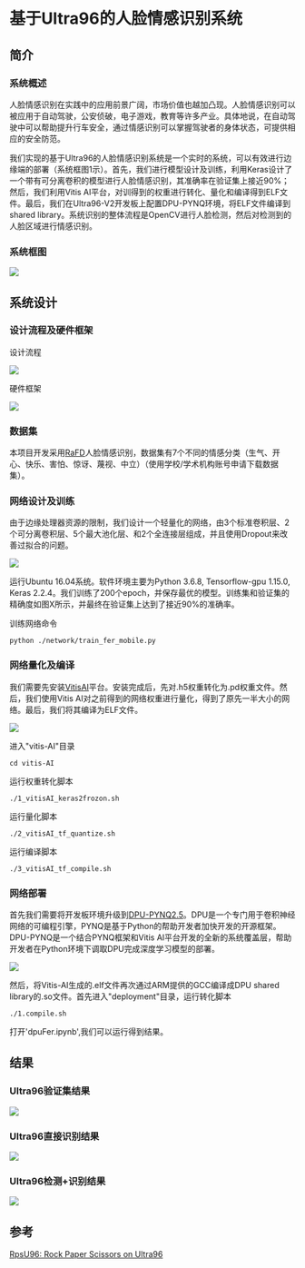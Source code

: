 # 基于Ultra96的人脸情感识别系统

## 简介

### 系统概述
人脸情感识别在实践中的应用前景广阔，市场价值也越加凸现。人脸情感识别可以被应用于自动驾驶，公安侦破，电子游戏，教育等许多产业。具体地说，在自动驾驶中可以帮助提升行车安全，通过情感识别可以掌握驾驶者的身体状态，可提供相应的安全防范。

我们实现的基于Ultra96的人脸情感识别系统是一个实时的系统，可以有效进行边缘端的部署（系统框图1示）。首先，我们进行模型设计及训练，利用Keras设计了一个带有可分离卷积的模型进行人脸情感识别，其准确率在验证集上接近90%；然后，我们利用Vitis AI平台，对训得到的权重进行转化、量化和编译得到ELF文件。最后，我们在Ultra96-V2开发板上配置DPU-PYNQ环境，将ELF文件编译到shared library。系统识别的整体流程是OpenCV进行人脸检测，然后对检测到的人脸区域进行情感识别。

### 系统框图
![](https://github.com/Liyang0520/Face-Emotion-Recognition-On-FPGA/blob/master/images/work_framework.png)


## 系统设计
### 设计流程及硬件框架

设计流程

![](https://github.com/Liyang0520/Face-Emotion-Recognition-On-FPGA/blob/master/images/design_framework.png)

硬件框架

![](https://github.com/Liyang0520/Face-Emotion-Recognition-On-FPGA/blob/master/images/HW_framework.png)

### 数据集
本项目开发采用[RaFD](http://www.socsci.ru.nl:8180/RaFD2/RaFD)人脸情感识别，数据集有7个不同的情感分类（生气、开心、快乐、害怕、惊讶、蔑视、中立）（使用学校/学术机构账号申请下载数据集）。

### 网络设计及训练
由于边缘处理器资源的限制，我们设计一个轻量化的网络，由3个标准卷积层、2个可分离卷积层、5个最大池化层、和2个全连接层组成，并且使用Dropout来改善过拟合的问题。

![](https://github.com/Liyang0520/Face-Emotion-Recognition-On-FPGA/blob/master/images/network_framework.png)

运行Ubuntu 16.04系统。软件环境主要为Python 3.6.8, Tensorflow-gpu 1.15.0, Keras 2.2.4。我们训练了200个epoch，并保存最优的模型。训练集和验证集的精确度如图X所示，并最终在验证集上达到了接近90%的准确率。

训练网络命令
```
python ./network/train_fer_mobile.py
```

### 网络量化及编译

我们需要先安装[VitisAI](https://github.com/Xilinx/Vitis-AI)平台。安装完成后，先对.h5权重转化为.pd权重文件。然后，我们使用Vitis AI对之前得到的网络权重进行量化，得到了原先一半大小的网络。最后，我们将其编译为ELF文件。

![](https://github.com/Liyang0520/Face-Emotion-Recognition-On-FPGA/blob/master/images/Vai_Q.png)


进入"vitis-AI"目录
```
cd vitis-AI
```

运行权重转化脚本
```
./1_vitisAI_keras2frozon.sh
```
运行量化脚本
```
./2_vitisAI_tf_quantize.sh
```
运行编译脚本
```
./3_vitisAI_tf_compile.sh
```

### 网络部署
首先我们需要将开发板环境升级到[DPU-PYNQ2.5](https://github.com/Xilinx/DPU-PYNQ)。DPU是一个专门用于卷积神经网络的可编程引擎，PYNQ是基于Python的帮助开发者加快开发的开源框架。DPU-PYNQ是一个结合PYNQ框架和Vitis AI平台开发的全新的系统覆盖层，帮助开发者在Python环境下调取DPU完成深度学习模型的部署。

![](https://github.com/Liyang0520/Face-Emotion-Recognition-On-FPGA/blob/master/images/PYNQ.png)

然后，将Vitis-AI生成的.elf文件再次通过ARM提供的GCC编译成DPU shared library的.so文件。首先进入"deployment"目录，运行转化脚本
```
./1.compile.sh
```

打开'dpuFer.ipynb',我们可以运行得到结果。

## 结果
### Ultra96验证集结果
![](https://github.com/Liyang0520/Face-Emotion-Recognition-On-FPGA/blob/master/images/valid_result.png)

### Ultra96直接识别结果
![](https://github.com/Liyang0520/Face-Emotion-Recognition-On-FPGA/blob/master/images/result.png)

### Ultra96检测+识别结果
![](https://github.com/Liyang0520/Face-Emotion-Recognition-On-FPGA/blob/master/images/result_update.png)


## 参考

[RpsU96: Rock Paper Scissors on Ultra96](https://github.com/xupsh/rps_u96)





